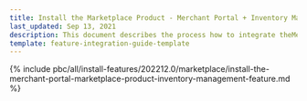 ```yaml
---
title: Install the Marketplace Product - Merchant Portal + Inventory Management feature
last_updated: Sep 13, 2021
description: This document describes the process how to integrate theMerchant Portal - Marketplace Product + Inventory Management feature into a Spryker project.
template: feature-integration-guide-template
---
```


{% include pbc/all/install-features/202212.0/marketplace/install-the-merchant-portal-marketplace-product-inventory-management-feature.md %} <!-- To edit, see /_includes/pbc/all/install-features/202212.0/marketplace/install-the-merchant-portal-marketplace-product-inventory-management-feature.md -->
